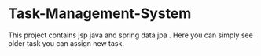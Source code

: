 # Task-Management-System
This project contains jsp java and spring data jpa .
Here you can simply see older task you can assign new task.
